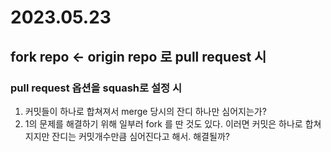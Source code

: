 # 2023.05.23
## fork repo <- origin repo 로 pull request 시
###  pull request 옵션을 squash로 설정 시
1. 커밋들이 하나로 합쳐져서 merge 당시의 잔디 하나만 심어지는가? 
2. 1의 문제를 해결하기 위해 일부러 fork 를 딴 것도 있다. 이러면 커밋은 하나로 합쳐지지만 잔디는 커밋개수만큼 심어진다고 해서. 해결될까?
